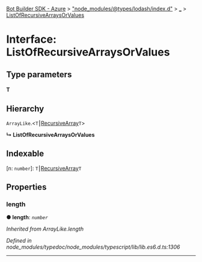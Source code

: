 [Bot Builder SDK - Azure](../README.md) > ["node_modules/@types/lodash/index.d"](../modules/_node_modules__types_lodash_index_d_.md) > [_](../modules/_node_modules__types_lodash_index_d_._.md) > [ListOfRecursiveArraysOrValues](../interfaces/_node_modules__types_lodash_index_d_._.listofrecursivearraysorvalues.md)



# Interface: ListOfRecursiveArraysOrValues

## Type parameters
#### T 
## Hierarchy


 `ArrayLike`.<`T`⎮[RecursiveArray](_node_modules__types_lodash_index_d_._.recursivearray.md)`T`>

**↳ ListOfRecursiveArraysOrValues**







## Indexable

\[n: `number`\]:&nbsp;`T`⎮[RecursiveArray](_node_modules__types_lodash_index_d_._.recursivearray.md)`T`

## Properties
<a id="length"></a>

###  length

**●  length**:  *`number`* 

*Inherited from ArrayLike.length*

*Defined in node_modules/typedoc/node_modules/typescript/lib/lib.es6.d.ts:1306*





___



